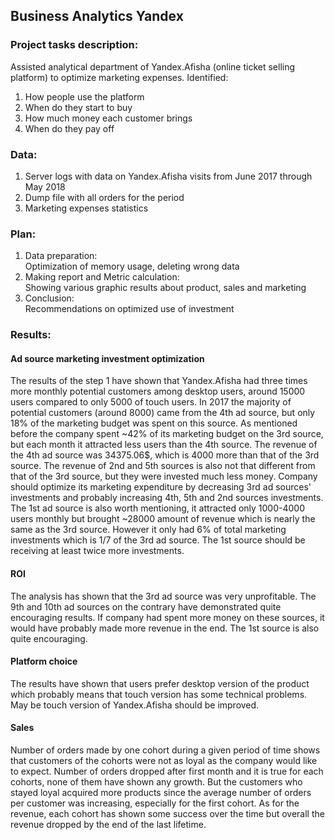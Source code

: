 ## Business Analytics Yandex
### Project tasks description:<br>
Assisted analytical department of Yandex.Afisha (online ticket selling platform) to optimize marketing expenses. Identified:<br> 
1. How people use the platform
2. When do they start to buy
3. How much money each customer brings
4. When do they pay off

### Data:
1. Server logs with data on Yandex.Afisha visits from June 2017 through May 2018
2. Dump file with all orders for the period
3. Marketing expenses statistics

### Plan:

1. Data preparation:<br>Optimization of memory usage, deleting wrong data
2. Making report and Metric calculation:<br>Showing various graphic results about product, sales and marketing
3. Conclusion:<br>Recommendations on optimized use of investment


### Results:
#### Ad source marketing investment optimization
The results of the step 1 have shown that Yandex.Afisha had three times more monthly potential customers among desktop users, around 15000 users compared to only 5000 of touch users. In 2017 the majority of potential customers (around 8000) came from the 4th ad source, but only 18% of the marketing budget was spent on this source. As mentioned before the company spent ~42% of its marketing budget on the 3rd source, but each month it attracted less users than the 4th source. The revenue of the 4th ad source was 34375.06$, which is 4000 more than that of the 3rd source. The revenue of 2nd and 5th sources is also not that different from that of the 3rd source, but they were invested much less money. Company should optimize its marketing expenditure by decreasing 3rd ad sources' investments and probably increasing 4th, 5th and 2nd sources investments.<br>
The 1st ad source is also worth mentioning, it attracted only 1000-4000 users monthly but brought ~28000 amount of revenue which is nearly the same as the 3rd source. However it only had 6% of total marketing investments which is 1/7 of the 3rd ad source. The 1st source should be receiving at least twice more investments.
#### ROI
The analysis has shown that the 3rd ad source was very unprofitable. The 9th and 10th ad sources on the contrary have demonstrated quite encouraging results. If company had spent more money on these sources, it would have probably made more revenue in the end. The 1st source is also quite encouraging.
#### Platform choice
The results have shown that users prefer desktop version of the product which probably means that touch version has some technical problems. May be touch version of Yandex.Afisha should be improved.
#### Sales
Number of orders made by one cohort during a given period of time shows that customers of the cohorts were not as loyal as the company would like to expect. Number of orders dropped after first month and it is true for each cohorts, none of them have shown any growth. But the customers who stayed loyal acquired more products since the average number of orders per customer was increasing, especially for the first cohort. As for the revenue, each cohort has shown some success over the time but overall the revenue dropped by the end of the last lifetime. 
